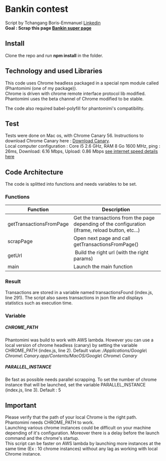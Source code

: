 # Bankin contest
Script by Tchangang Boris-Emmanuel [Linkedin](https://www.linkedin.com/in/boris-emmanuel-tchangang-90886a83)<br>
**Goal : Scrap this page [Bankin super page](https://web.bankin.com/challenge/index.html)**

## Install
Clone the repo and run **npm install** in the folder.

## Technology and used Libraries
This code uses Chrome headless packaged in a special npm module called (Phantomimi (one of my package)).<br/>
Chrome is driven with chrome remote interface protocol lib modified.<br/>
Phantomimi uses the beta channel of Chrome modified to be stable.<br/>

The code also required babel-polyfill for phantomimi's compatibility.

## Test
Tests were done on Mac os, with Chrome Canary 56. Instructions to download Chrome Canary here : [Download Canary](https://www.google.fr/chrome/browser/canary.html).<br/>
Local computer configuration : Core i5 2.6 GHz, RAM 8 Go 1600 MHz, ping : 26ms, Download: 6.16 Mbps, Upload: 0.86 Mbps [see internet speed details here](http://www.speedtest.net/result/6997039789)

## Code Architecture
The code is splitted into functions and needs variables to be set. 

### Functions

Function | Description
------------ | -------------
getTransactionsFromPage | Get the transactions from the page depending of the configuration (iframe, reload button, etc...)
scrapPage | Open next page and call getTransactionsFromPage()
getUrl | Build the right url (with the right params)
main | Launch the main function

### Result
Transactions are stored in a variable named transactionsFound (index.js, line 291).
The script also saves transactions in json file and displays statistics such as execution time.

### Variable
##### CHROME_PATH
Phantomimi was build to work with AWS lambda. However you can use a local version of chrome headless (canary) by setting the variable CHROME_PATH (index.js, line 2). Default value: */Applications/Google\ Chrome\ Canary.app/Contents/MacOS/Google\ Chrome\ Canary*<br>


##### PARALLEL_INSTANCE
Be fast as possible needs parallel scrapping. To set the number of chrome instance that will be launched, set the variable PARALLEL_INSTANCE (index.js, line 3). Default : 5<br/>


## Important
Please verify that the path of your local Chrome is the right path. Phantomimi needs CHROME_PATH to work. <br/>
Launching various chrome instances could be difficult on your machine depending of it's configuration. Moreover there is a delay before the launch command and the chrome's startup.<br/>
This script can be faster on AWS lambda by launching more instances at the same time (Ex : 10 chrome instances) without any lag as working with local Chrome instance.

